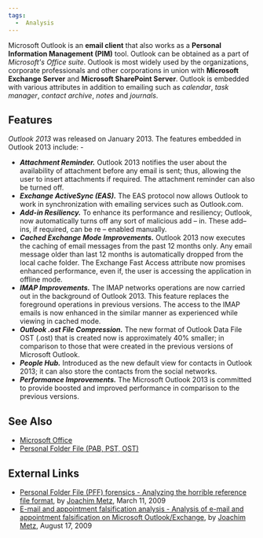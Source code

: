 ```yaml
---
tags:
  -  Analysis
---
```

Microsoft Outlook is an **email client** that also works as a **Personal
Information Management (PIM)** tool. Outlook can be obtained as a part
of *Microsoft's Office suite*. Outlook is most widely used by the
organizations, corporate professionals and other corporations in union
with **Microsoft Exchange Server** and **Microsoft SharePoint Server**.
Outlook is embedded with various attributes in addition to emailing such
as *calendar*, *task manager*, *contact archive*, *notes* and
*journals*.

## Features

*Outlook 2013* was released on January 2013. The features embedded in
Outlook 2013 include: -

- ***Attachment Reminder.*** Outlook 2013 notifies the user about the
  availability of attachment before any email is sent; thus, allowing
  the user to insert attachments if required. The attachment reminder
  can also be turned off.
- ***Exchange ActiveSync (EAS).*** The EAS protocol now allows Outlook
  to work in synchronization with emailing services such as Outlook.com.
- ***Add-in Resiliency.*** To enhance its performance and resiliency;
  Outlook, now automatically turns off any sort of malicious add – in.
  These add–ins, if required, can be re – enabled manually.
- ***Cached Exchange Mode Improvements.*** Outlook 2013 now executes the
  caching of email messages from the past 12 months only. Any email
  message older than last 12 months is automatically dropped from the
  local cache folder. The Exchange Fast Access attribute now promises
  enhanced performance, even if, the user is accessing the application
  in offline mode.
- ***IMAP Improvements.*** The IMAP networks operations are now carried
  out in the background of Outlook 2013. This feature replaces the
  foreground operations in previous versions. The access to the IMAP
  emails is now enhanced in the similar manner as experienced while
  viewing in cached mode.
- ***Outlook .ost File Compression.*** The new format of Outlook Data
  File OST (.ost) that is created now is approximately 40% smaller; in
  comparison to those that were created in the previous versions of
  Microsoft Outlook.
- ***People Hub.*** Introduced as the new default view for contacts in
  Outlook 2013; it can also store the contacts from the social networks.
- ***Performance Improvements.*** The Microsoft Outlook 2013 is
  committed to provide boosted and improved performance in comparison to
  the previous versions.

## See Also

* [Microsoft Office](microsoft_office.md)
* [Personal Folder File (PAB, PST, OST)](personal_folder_file_(pab,_pst,_ost).md)

## External Links

* [Personal Folder File (PFF) forensics - Analyzing the horrible reference file format](https://github.com/libyal/documentation/blob/main/PFF%20Forensics%20-%20analyzing%20the%20horrible%20reference%20file%20format.pdf),
  by [Joachim Metz](joachim_metz.md), March 11, 2009
* [E-mail and appointment falsification analysis - Analysis of e-mail and appointment falsification on Microsoft Outlook/Exchange](https://github.com/libyal/documentation/blob/main/PFF%20forensics%20-%20e-mail%20and%20appoinment%20falsification%20analysis.pdf),
  by [Joachim Metz](joachim_metz.md), August 17, 2009
